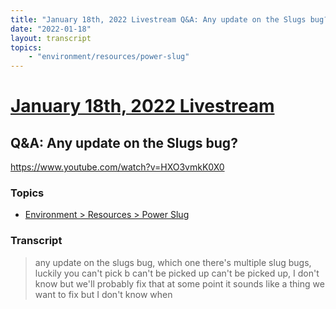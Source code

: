 ```yaml
---
title: "January 18th, 2022 Livestream Q&A: Any update on the Slugs bug?"
date: "2022-01-18"
layout: transcript
topics:
    - "environment/resources/power-slug"
---
```

# [January 18th, 2022 Livestream](../2022-01-18.md)
## Q&A: Any update on the Slugs bug?
https://www.youtube.com/watch?v=HXO3vmkK0X0

### Topics
* [Environment > Resources > Power Slug](../topics/environment/resources/power-slug.md)

### Transcript

> any update on the slugs bug, which one there's multiple slug bugs, luckily you can't pick b can't be picked up can't be picked up, I don't know but we'll probably fix that at some point it sounds like a thing we want to fix but I don't know when
